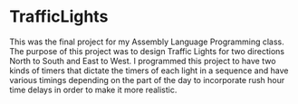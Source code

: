 # TrafficLights
This was the final project for my Assembly Language Programming class. The purpose of this project was to design Traffic Lights for two directions North to South and East to West.
I programmed this project to have two kinds of timers that dictate the timers of each light in a sequence and have various timings depending on the part of the day to incorporate rush hour time delays in order to make it more realistic.
